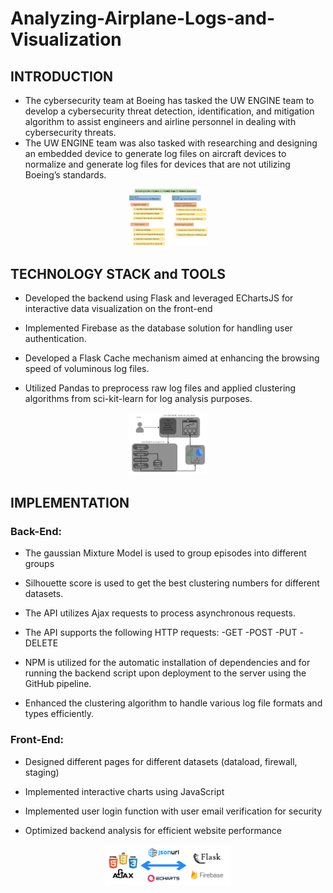 # Analyzing-Airplane-Logs-and-Visualization

## **INTRODUCTION**

- The cybersecurity team at Boeing has tasked the UW ENGINE team to develop a cybersecurity threat detection, identification, and mitigation algorithm to assist engineers and airline personnel in dealing with cybersecurity threats.
- The UW ENGINE team was also tasked with researching and designing an embedded device to generate log files on aircraft devices to normalize and generate log files for devices that are not utilizing Boeing’s standards.

<div style="text-align: center;">
  <img src="src/static/images/Work Breakdown Structure.png" alt="Framework and Tools" style="width: 25%; display: inline-block;">
</div>

## **TECHNOLOGY STACK and TOOLS**

- Developed the backend using Flask and leveraged EChartsJS for interactive data visualization on the front-end

- Implemented Firebase as the database solution for handling user authentication.

- Developed a Flask Cache mechanism aimed at enhancing the browsing speed of voluminous log files.

- Utilized Pandas to preprocess raw log files and applied clustering algorithms from sci-kit-learn for log analysis purposes.

<div style="text-align: center;">
  <img src="src/static/images/Block diagram.png" alt="Framework and Tools" style="width: 25%; display: inline-block;">
</div>

## **IMPLEMENTATION**

### Back-End:

- The gaussian Mixture Model is used to group episodes into different groups

- Silhouette score is used to get the best clustering numbers for different datasets.

- The API utilizes Ajax requests to process asynchronous requests.

- The API supports the following HTTP requests: -GET -POST -PUT -DELETE 

- NPM is utilized for the automatic installation of dependencies and for running the backend script upon deployment to the server using the GitHub pipeline.

- Enhanced the clustering algorithm to handle various log file formats and types efficiently.



### Front-End:

- Designed different pages for different datasets (dataload, firewall, staging)

- Implemented interactive charts using JavaScript

- Implemented user login function with user email verification for security

- Optimized backend analysis for efficient website performance

<div style="text-align: center;">
  <img src="src/static/images/tools.png" alt="Framework and Tools" style="width: 40%; display: inline-block;">
</div>
